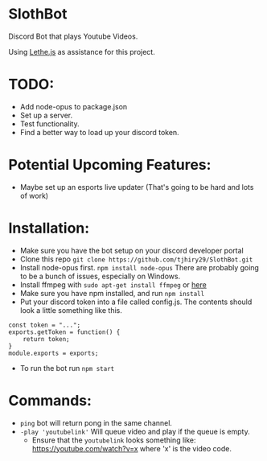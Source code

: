 # SlothBot
Discord Bot that plays Youtube Videos.

Using [Lethe.js](https://github.com/meew0/Lethe) as assistance for this project.

# TODO:
- Add node-opus to package.json
- Set up a server.
- Test functionality.
- Find a better way to load up your discord token.

# Potential Upcoming Features:
- Maybe set up an esports live updater (That's going to be hard and lots of work)

# Installation:
- Make sure you have the bot setup on your discord developer portal
- Clone this repo `git clone https://github.com/tjhiry29/SlothBot.git`
- Install node-opus first. `npm install node-opus` There are probably going to be a bunch of issues, especially on Windows.
- Install ffmpeg with `sudo apt-get install ffmpeg` or [here](ffmpeg.zeranoe.com/builds/)
- Make sure you have npm installed, and run `npm install`
- Put your discord token into a file called config.js.
    The contents should look a little something like this.
```
const token = "...";
exports.getToken = function() {
    return token;
}
module.exports = exports;
```
- To run the bot run `npm start`

# Commands:
- `ping` bot will return pong in the same channel.
- `-play 'youtubelink'` Will queue video and play if the queue is empty.
    - Ensure that the `youtubelink` looks something like:  https://youtube.com/watch?v=x where 'x' is the video code.
